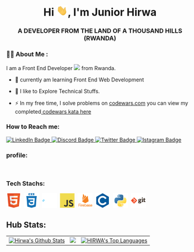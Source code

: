 <h1 align="center">Hi <img src="https://github.com/inspirasiprogrammer/inspirasiprogrammer/blob/main/wave.gif" width="30px">, I'm Junior Hirwa</h1>
<h3 align="center">A DEVELOPER FROM THE LAND OF A THOUSAND HILLS (RWANDA)</h3>
<!--<img align= "right" alt="Coding" width="375" src="https://cdn.dribbble.com/users/1162077/screenshots/3848914/media/320984a9ca58b3c73274c9259ecf6de8.gif">-->

### :man_technologist: About Me :
I am a Front End Developer <img src="https://media.giphy.com/media/WUlplcMpOCEmTGBtBW/giphy.gif" width="30"> from Rwanda.
- :telescope: currently am learning Front End Web Development

- :seedling: I like to Explore Technical Stuffs.

- :zap: In my free time, I solve problems on <a href="codears.com">codewars.com</a> you can view my completed<a href="https://www.codewars.com/users/Junior%20Hirwa"> codewars kata here</a>

### How to Reach me:
 <div id="badges">
  <a href="www.linkedin.com/in/hirwajr">
    <img src="https://img.shields.io/badge/LinkedIn-blue?style=for-the-badge&logo=linkedin&logoColor=white" alt="LinkedIn Badge"/>
  </a>
    <a href="https://discord.com/channels/@me">
    <img src="https://img.shields.io/badge/discord-darkblue?style=for-the-badge&logo=discord&logoColor=white" alt="Discord Badge"/>
  </a>
  <a href="www.twitter.com/itshirwa">
    <img src="https://img.shields.io/badge/Twitter-blue?style=for-the-badge&logo=twitter&logoColor=white" alt="Twitter Badge"/>
  </a>
   <a href="www.instagram.com/its.hirwa">
    <img src="https://img.shields.io/badge/Instagram-red?style=for-the-badge&logo=instagram&logoColor=white" alt="Istagram Badge"/>
  </a>
</div>

### profile: 
<img src="https://komarev.com/ghpvc/?username=HIRWA13&style=flat-square&color=blue" alt=""/>

### Tech Stachs:
<div>
  <img src="https://github.com/devicons/devicon/blob/master/icons/html5/html5-original.svg" title="HTML5" alt="HTML" width="40" height="40"/>&nbsp;
  <img src="https://github.com/devicons/devicon/blob/master/icons/css3/css3-plain-wordmark.svg"  title="CSS3" alt="CSS" width="40" height="40"/>&nbsp;
 <img src="https://github.com/devicons/devicon/blob/master/icons/tailwindcss/tailwindcss-original-wordmark.svg" title="JavaScript" alt="JavaScript" width="40" height="40"/>&nbsp;
  <img src="https://github.com/devicons/devicon/blob/master/icons/javascript/javascript-original.svg" title="JavaScript" alt="JavaScript" width="40" height="40"/>&nbsp;
  <img src="https://github.com/devicons/devicon/blob/master/icons/firebase/firebase-plain-wordmark.svg" title="Firebase" alt="Firebase" width="40" height="40"/>&nbsp;
  <img src="https://github.com/devicons/devicon/blob/master/icons/c/c-plain.svg" title="C"  alt="Gatsby" width="40" height="40"/>&nbsp;
  <img src="https://github.com/devicons/devicon/blob/master/icons/python/python-original.svg" title="Python"  alt="MySQL" width="40" height="40"/>&nbsp;
  <img src="https://github.com/devicons/devicon/blob/master/icons/git/git-original-wordmark.svg" title="Git" **alt="Git" width="40" height="40"/>
</div>

## Hub Stats:
<table>
  <tr>
    <td>
       <a href="https://github.com/HIRWA13"><img alt="Hirwa's Github Stats" src="https://github-readme-stats.vercel.app/api?username=HIRWA13&show_icons=true&count_private=true&theme=react&hide_border=true&bg_color=1d2a3a" /></a>
    </td>
    <td>
       <a href="http://www.github.com/HIRWA13"><img src="https://github-readme-streak-stats.herokuapp.com/?user=HIRWA13&stroke=ffffff&background=1d2a3a&ring=5BCDEC&fire=5BCDEC&currStreakNum=ffffff&currStreakLabel=5BCDEC&sideNums=ffffff&sideLabels=ffffff&dates=ffffff&hide_border=true" /></a>
    </td>
    <td>
      <a href="https://github.com/HIRWA13"><img alt="HIRWA's Top Languages" src="https://github-readme-stats.vercel.app/api/top-langs/?username=HIRWA13&langs_count=6&count_private=true&layout=compact&theme=react&hide_border=true&bg_color=1d2a3a"/></a>
    </td>
  </tr>
</table>


<!--
<p><img align="left" src="https://github-readme-stats.vercel.app/api/top-langs?username=HIRWA13&show_icons=true&locale=en&layout=compact" alt="HIRWA13" /></p>
<p>&nbsp;<img align="center" src="https://github-readme-stats.vercel.app/api?username=HIRWA13&show_icons=true&locale=en" alt="HIRWA13" /></p>
<p><img align="center" src="https://github-readme-streak-stats.herokuapp.com/?user=HIRWA13&" alt="HIRWA13" /></p>
-->



